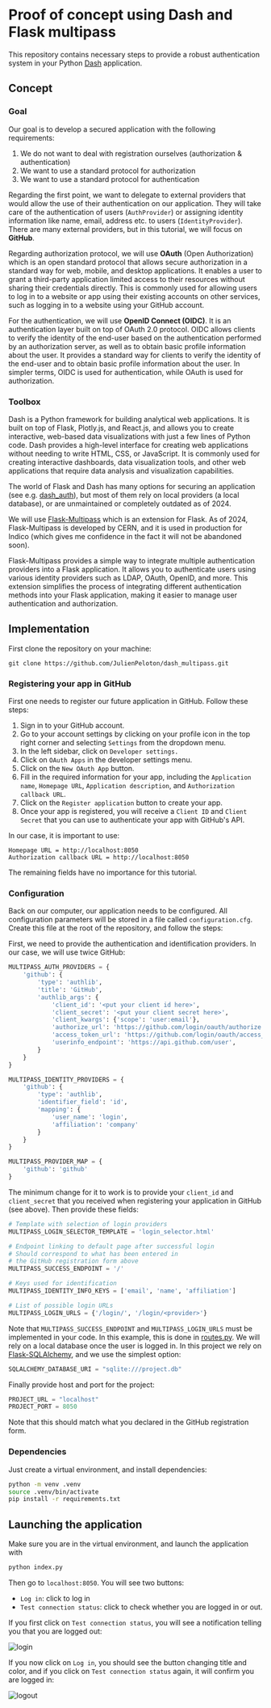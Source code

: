 # Proof of concept using Dash and Flask multipass

This repository contains necessary steps to provide a robust authentication system in your Python [Dash](https://dash.plotly.com/) application.

## Concept

### Goal

Our goal is to develop a secured application with the following requirements:
1. We do not want to deal with registration ourselves (authorization & authentication)
2. We want to use a standard protocol for authorization
3. We want to use a standard protocol for authentication

Regarding the first point, we want to delegate to external providers that would allow the use of their authentication on our application. They will take care of the authentication of users (`AuthProvider`) or assigning identity information like name, email, address etc. to users (`IdentityProvider`). There are many external providers, but in this tutorial, we will focus on **GitHub**.

Regarding authorization protocol, we will use **OAuth** (Open Authorization) which is an open standard protocol that allows secure authorization in a standard way for web, mobile, and desktop applications. It enables a user to grant a third-party application limited access to their resources without sharing their credentials directly. This is commonly used for allowing users to log in to a website or app using their existing accounts on other services, such as logging in to a website using your GitHub account.

For the authentication, we will use **OpenID Connect (OIDC)**. It is an authentication layer built on top of OAuth 2.0 protocol. OIDC allows clients to verify the identity of the end-user based on the authentication performed by an authorization server, as well as to obtain basic profile information about the user. It provides a standard way for clients to verify the identity of the end-user and to obtain basic profile information about the user. In simpler terms, OIDC is used for authentication, while OAuth is used for authorization.

### Toolbox

Dash is a Python framework for building analytical web applications. It is built on top of Flask, Plotly.js, and React.js, and allows you to create interactive, web-based data visualizations with just a few lines of Python code. Dash provides a high-level interface for creating web applications without needing to write HTML, CSS, or JavaScript. It is commonly used for creating interactive dashboards, data visualization tools, and other web applications that require data analysis and visualization capabilities.

The world of Flask and Dash has many options for securing an application (see e.g. [dash_auth](https://dash.plotly.com/authentication)), but most of them rely on local providers (a local database), or are unmaintained or completely outdated as of 2024.

We will use [Flask-Multipass](https://flask-multipass.readthedocs.io) which is an extension for Flask. As of 2024, Flask-Multipass is developed by CERN, and it is used in production for Indico (which gives me confidence in the fact it will not be abandoned soon).

Flask-Multipass provides a simple way to integrate multiple authentication providers into a Flask application. It allows you to authenticate users using various identity providers such as LDAP, OAuth, OpenID, and more. This extension simplifies the process of integrating different authentication methods into your Flask application, making it easier to manage user authentication and authorization.

## Implementation

First clone the repository on your machine:

```
git clone https://github.com/JulienPeloton/dash_multipass.git
```

### Registering your app in GitHub

First one needs to register our future application in GitHub. Follow these steps:

1. Sign in to your GitHub account.
2. Go to your account settings by clicking on your profile icon in the top right corner and selecting `Settings` from the dropdown menu.
3. In the left sidebar, click on `Developer settings.`
4. Click on `OAuth Apps` in the developer settings menu.
5. Click on the `New OAuth App` button.
6. Fill in the required information for your app, including the `Application name`, `Homepage URL`, `Application description`, and `Authorization callback URL`.
7. Click on the `Register application` button to create your app.
8. Once your app is registered, you will receive a `Client ID` and `Client Secret` that you can use to authenticate your app with GitHub's API.

In our case, it is important to use:

```
Homepage URL = http://localhost:8050
Authorization callback URL = http://localhost:8050
```

The remaining fields have no importance for this tutorial.

### Configuration

Back on our computer, our application needs to be configured. All configuration parameters will be stored in a file called `configuration.cfg`. Create this file at the root of the repository, and follow the steps:

First, we need to provide the authentication and identification providers. In our case, we will use twice GitHub:

```python
MULTIPASS_AUTH_PROVIDERS = {
    'github': {
        'type': 'authlib',
        'title': 'GitHub',
        'authlib_args': {
            'client_id': '<put your client id here>',
            'client_secret': '<put your client secret here>',
            'client_kwargs': {'scope': 'user:email'},
            'authorize_url': 'https://github.com/login/oauth/authorize',
            'access_token_url': 'https://github.com/login/oauth/access_token',
            'userinfo_endpoint': 'https://api.github.com/user',
        }
    }
}

MULTIPASS_IDENTITY_PROVIDERS = {
    'github': {
        'type': 'authlib',
        'identifier_field': 'id',
        'mapping': {
            'user_name': 'login',
            'affiliation': 'company'
        }
    }
}

MULTIPASS_PROVIDER_MAP = {
    'github': 'github'
}

```

The minimum change for it to work is to provide your `client_id` and `client_secret` that you received when registering your application in GitHub (see above). Then provide these fields:

```python
# Template with selection of login providers
MULTIPASS_LOGIN_SELECTOR_TEMPLATE = 'login_selector.html'

# Endpoint linking to default page after successful login
# Should correspond to what has been entered in
# the GitHub registration form above
MULTIPASS_SUCCESS_ENDPOINT = '/'

# Keys used for identification
MULTIPASS_IDENTITY_INFO_KEYS = ['email', 'name', 'affiliation']

# List of possible login URLs
MULTIPASS_LOGIN_URLS = {'/login/', '/login/<provider>'}
```

Note that `MULTIPASS_SUCCESS_ENDPOINT` and `MULTIPASS_LOGIN_URLS` must be implemented in your code. In this example, this is done in [routes.py](routes.py). We will rely on a local database once the user is logged in. In this project we rely on [Flask-SQLAlchemy](https://flask-sqlalchemy.palletsprojects.com), and we use the simplest option:

```python
SQLALCHEMY_DATABASE_URI = "sqlite:///project.db"
```

Finally provide host and port for the project:

```python
PROJECT_URL = "localhost"
PROJECT_PORT = 8050
```

Note that this should match what you declared in the GitHub registration form.

### Dependencies

Just create a virtual environment, and install dependencies:

```bash
python -m venv .venv
source .venv/bin/activate
pip install -r requirements.txt
```

## Launching the application

Make sure you are in the virtual environment, and launch the application with

```bash
python index.py
```

Then go to `localhost:8050`. You will see two buttons:
- `Log in`: click to log in
- `Test connection status`: click to check whether you are logged in or out.

If you first click on `Test connection status`, you will see a notification telling you that you are logged out:

![login](static/logged_out.png)

If you now click on `Log in`, you should see the button changing title and color, and if you click on `Test connection status` again, it will confirm you are logged in:

![logout](static/logged_in.png)

